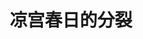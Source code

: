 ---
logo: images/novel/凉宫春日的分裂.jpg
title: 凉宫春日的分裂
subTitle: 《凉宫春日系列》轻小说的第八部，单行本于2006年5月1日出版

category: 正传小说

hasResource: true
downloadList:
  - intro: epub中文
    size: 2.8MB
    link: 
  - intro: epub日文
    size: 290KB
    link: 
  - intro: txt中文
    size: 412KB
    link: 
  - intro: txt日文
    size: 1.64MB
    link: 
  - intro: pdf中文
    size: 5.3MB
    link: 
  - intro: pdf英版1
    size: 2.2MB
    link: 
  - intro: pdf英版2
    size: 5.3MB
    link: 
  - intro: mobi中文
    size: 3.1MB
    link: 
  - intro: mobi日文
    size: 408KB
    link: 
  - intro: jpg日文
    size: 45.7MB
    link: 
  - intro: 云盘 提取码:y7hb
    size: 
    link: https://pan.baidu.com/s/1Z4AQR0aP1Jfvr8UibRXLkA

downloadContent: |
  《凉宫春日的分裂》是由日本小说家谷川流撰写、插画师伊东杂音负责插画的《凉宫春日系列》轻小说的第九部，于2007年4月1日出版。剧情发展分为α、β的两个世界，与SOS团相对应的伪SOS团已全员到齐。<br><br>
  该作未被动画化。<br><br>
  PS：pdf英版1和pdf英版2内容相同，仅排版，大小上有不同。<br>
  如果你拥有该资源的其他版本，也可向我们提交反馈。
---
